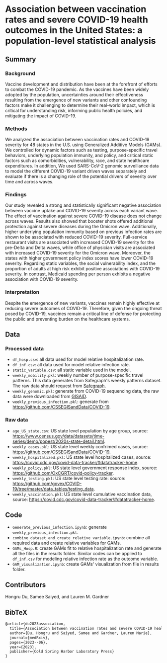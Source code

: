 # Association between vaccination rates and severe COVID-19 health outcomes in the United States: a population-level statistical analysis 
## Summary
### Background

Vaccine development and distribution have been at the forefront of efforts to combat the COVID-19 pandemic. As the vaccines have been widely adopted by the population, uncertainties around their effectiveness resulting from the emergence of new variants and other confounding factors make it challenging to determine their real-world impact, which is critical for understanding risk, informing public health policies, and mitigating the impact of COVID-19. 

### Methods
We analyzed the association between vaccination rates and COVID-19 severity for 48 states in the U.S. using Generalized Additive Models (GAMs). We controlled for dynamic factors such as testing, purpose-specific travel behaviors, underlying population immunity, and policy, and critical static factors such as comorbidities, vulnerability, race, and state healthcare expenditures. In addition, We used SARS-CoV-2 genomic surveillance data to model the different COVID-19 variant driven waves separately and evaluate if there is a changing role of the potential drivers of severity over time and across waves. 
 
### Findings
Our study revealed a strong and statistically significant negative association between vaccine uptake and COVID-19 severity across each variant wave. The effect of vaccination against severe COVID-19 disease does not change across waves. Results also showed that booster shots offered additional protection against severe diseases during the Omicron wave. Additionally, higher underlying population immunity based on previous infection rates are shown to be associated with reduced COVID-19 severity. Full-service restaurant visits are associated with increased COVID-19 severity for the pre-Delta and Delta waves, while office of physician visits are associated with increased COVID-19 severity for the Omicron wave. Moreover, the states with higher government policy index scores have lower COVID-19 severity. Regarding static variables, the social vulnerability index, and the proportion of adults at high risk exhibit positive associations with COVID-19 severity. In contrast, Medicaid spending per person exhibits a negative association with COVID-19 severity.

### Interpretation
Despite the emergence of new variants, vaccines remain highly effective at reducing severe outcomes of COVID-19. Therefore, given the ongoing threat posed by COVID-19, vaccines remain a critical line of defense for protecting the public and preventing burden on the healthcare systems. 


## Data
### Processed data
* `df_hosp.csv`: all data used for model relative hospitalization rate.
* `df_inf.csv`: all data used for model relative infection rate.
* `static_variable.csv`: all static variable used in the model. 
* `weekly_mobility.pkl`: weekly number of purpose-specific travel patterns. This data generates from Safegraph's weekly patterns dataset. The raw data should request from [Safegraph](https://www.safegraph.com/).
* `weekly_genomic.pkl`: generate from COVID-19 sequencing data, the raw data were downloaded from [GISAID](https://gisaid.org/).
* `weekly_previous_infection.pkl`: generate from https://github.com/CSSEGISandData/COVID-19.

### Raw data
* `age_US_state.csv`: US state level population by age group, source: https://www.census.gov/data/datasets/time-series/demo/popest/2020s-state-detail.html.
* `weekly_cases.pkl`: US state level weekly confrimed cases, source: https://github.com/CSSEGISandData/COVID-19.
* `weekly_hospitalized.pkl`: US state level hospitalized cases, source: https://covid.cdc.gov/covid-data-tracker/#datatracker-home.
* `weekly_policy.pkl`: US state level government response index, source: https://github.com/OxCGRT/covid-policy-tracker. 
* `weekly_testing.pkl`: US state level testing rate: source: https://github.com/govex/COVID-19/tree/master/data_tables/testing_data.
* `weekly_vaccination.pkl`: US state level cumulative vaccination data, source: https://covid.cdc.gov/covid-data-tracker/#datatracker-home.

## Code
* `Generate_previous_infection.ipynb`: generate `weekly_previous_infection.pkl`. 
* `combine_dataset_and_create_relative_variable.ipynb`: combine all required data and create relative variables for GAMs.
* `GAMs_Hosp.R`: create GAMs fit to relative hospitalization rate and generate all the files in the results folder. Similar codes can be applied to `df_inf.csv` for modeling relative infection rate as the outcome variable. 
* `GAM_visualization.ipynb`: create GAMs' visualization from file in results folder.

## Contributors
Hongru Du, Samee Saiyed, and Lauren M. Gardner

## BibTeX
```latex
@article{du2023association,
  title={Association between vaccination rates and severe COVID-19 health outcomes in the United States: a population-level statistical analysis},
  author={Du, Hongru and Saiyed, Samee and Gardner, Lauren Marie},
  journal={medRxiv},
  pages={2023--06},
  year={2023},
  publisher={Cold Spring Harbor Laboratory Press}
}
```
